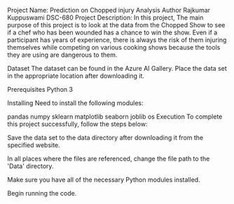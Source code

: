 Project Name: Prediction on Chopped injury Analysis
Author Rajkumar Kuppuswami
DSC-680
Project Description:
In this project, The main purpose of this project is to look at the data from the Chopped Show to see if a chef who has been wounded has a chance to win the show. Even if a participant has years of experience, there is always the risk of them injuring themselves while competing on various cooking shows because the tools they are using are dangerous to them.

Dataset
The dataset can be found in the Azure AI Gallery. Place the data set in the appropriate location after downloading it.

Prerequisites
Python 3

Installing
Need to install the following modules:

pandas
numpy
sklearn
matplotlib
seaborn
joblib
os
Execution
To complete this project successfully, follow the steps below:

Save the data set to the data directory after downloading it from the specified website.

In all places where the files are referenced, change the file path to the 'Data' directory.

Make sure you have all of the necessary Python modules installed.

Begin running the code.
